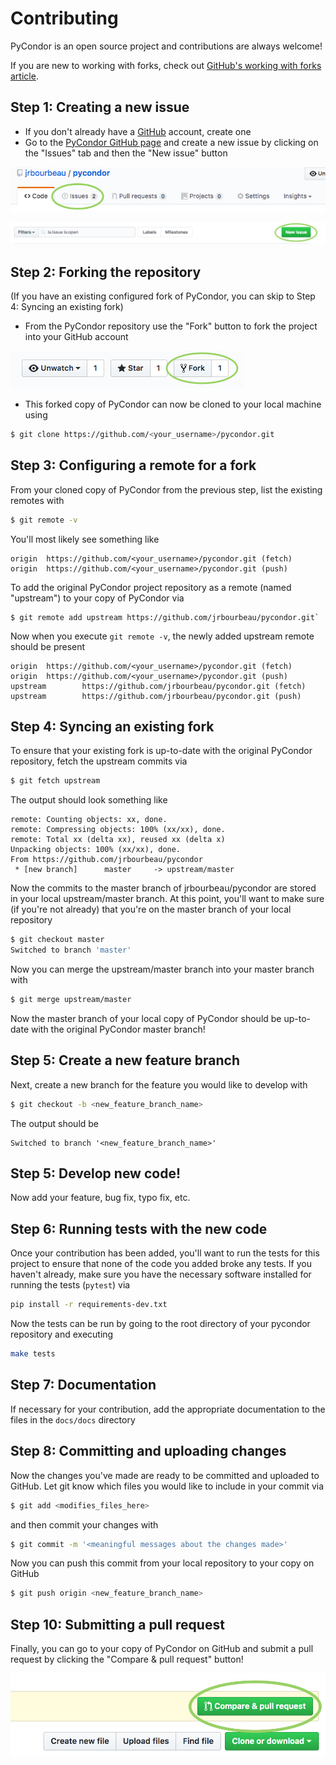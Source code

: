 # Contributing

PyCondor is an open source project and contributions are always welcome!

If you are new to working with forks, check out [GitHub's working with forks article](https://help.github.com/articles/working-with-forks/).

## Step 1: Creating a new issue

- If you don't already have a [GitHub](http://www.github.com) account, create one
- Go to the [PyCondor GitHub page](https://github.com/jrbourbeau/pycondor) and create a new issue by clicking on the "Issues" tab and then the "New issue" button

![](./images/open-new-issue.png)

![](./images/new-issue-button.png)


## Step 2: Forking the repository

(If you have an existing configured fork of PyCondor, you can skip to Step 4: Syncing an existing fork)

- From the PyCondor repository use the "Fork" button to fork the project into your GitHub account

![](./images/fork-button.png)

- This forked copy of PyCondor can now be cloned to your local machine using

```bash
$ git clone https://github.com/<your_username>/pycondor.git
```

## Step 3: Configuring a remote for a fork

From your cloned copy of PyCondor from the previous step, list the existing remotes with

```bash
$ git remote -v
```

You'll most likely see something like

```
origin  https://github.com/<your_username>/pycondor.git (fetch)
origin  https://github.com/<your_username>/pycondor.git (push)
```

To add the original PyCondor project repository as a remote (named "upstream") to your copy of PyCondor via

```
$ git remote add upstream https://github.com/jrbourbeau/pycondor.git`
```

Now when you execute `git remote -v`, the newly added upstream remote should be present

```
origin  https://github.com/<your_username>/pycondor.git (fetch)
origin  https://github.com/<your_username>/pycondor.git (push)
upstream        https://github.com/jrbourbeau/pycondor.git (fetch)
upstream        https://github.com/jrbourbeau/pycondor.git (push)

```

## Step 4: Syncing an existing fork

To ensure that your existing fork is up-to-date with the original PyCondor repository, fetch the upstream commits via

```bash
$ git fetch upstream
```

The output should look something like

```
remote: Counting objects: xx, done.
remote: Compressing objects: 100% (xx/xx), done.
remote: Total xx (delta xx), reused xx (delta x)
Unpacking objects: 100% (xx/xx), done.
From https://github.com/jrbourbeau/pycondor
 * [new branch]      master     -> upstream/master
```

Now the commits to the master branch of jrbourbeau/pycondor are stored in your local upstream/master branch. At this point, you'll want to make sure (if you're not already) that you're on the master branch of your local repository

```bash
$ git checkout master
Switched to branch 'master'
```

Now you can merge the upstream/master branch into your master branch with


```bash
$ git merge upstream/master
```

Now the master branch of your local copy of PyCondor should be up-to-date with the original PyCondor master branch!


## Step 5: Create a new feature branch

Next, create a new branch for the feature you would like to develop with

```bash
$ git checkout -b <new_feature_branch_name>
```

The output should be
```
Switched to branch '<new_feature_branch_name>'
```


## Step 5: Develop new code!

Now add your feature, bug fix, typo fix, etc.

## Step 6: Running tests with the new code

Once your contribution has been added, you'll want to run the tests for this project to ensure that none of the code you added broke any tests. If you haven't already, make sure you have the necessary software installed for running the tests (`pytest`) via

```bash
pip install -r requirements-dev.txt
```

Now the tests can be run by going to the root directory of your pycondor repository and executing

```bash
make tests
```

## Step 7: Documentation

If necessary for your contribution, add the appropriate documentation to the files in the `docs/docs` directory  

## Step 8: Committing and uploading changes

Now the changes you've made are ready to be committed and uploaded to GitHub. Let git know which files you would like to include in your commit via

```bash
$ git add <modifies_files_here>
```

and then commit your changes with

```bash
$ git commit -m '<meaningful messages about the changes made>'
```

Now you can push this commit from your local repository to your copy on GitHub

```bash
$ git push origin <new_feature_branch_name>
```

## Step 10: Submitting a pull request

Finally, you can go to your copy of PyCondor on GitHub and submit a pull request by clicking the "Compare & pull request" button!


![](./images/pull-request-button.png)

